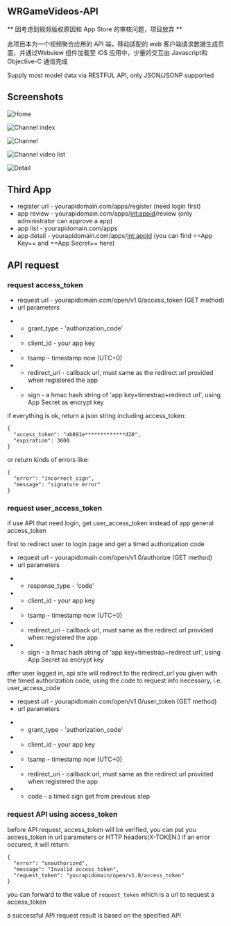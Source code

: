## WRGameVideos-API

** 因考虑到视频版权原因和 App Store 的审核问题，项目放弃 **

此项目本为一个视频聚合应用的 API 端，移动适配的 web 客户端请求数据生成页面，并通过Webview 组件加载至 iOS 应用中，少量的交互由 Javascript和 Objective-C 通信完成

Supply most model data via RESTFUL API, only JSON/JSONP supported

## Screenshots

![Home](https://raw.githubusercontent.com/thundernet8/WRGameVideos-API/master/screenshot/home.png)

![Channel index](https://raw.githubusercontent.com/thundernet8/WRGameVideos-API/master/screenshot/channel-index.png)

![Channel](https://raw.githubusercontent.com/thundernet8/WRGameVideos-API/master/screenshot/channel.png)

![Channel video list](https://raw.githubusercontent.com/thundernet8/WRGameVideos-API/master/screenshot/channel-video-list.png)

![Detail](https://raw.githubusercontent.com/thundernet8/WRGameVideos-API/master/screenshot/detail.png)

## Third App

* register url - yourapidomain.com/apps/register (need login first)
* app review - yourapidomain.com/apps/<int:appid>/review (only administrator can approve a app)
* app list - yourapidomain.com/apps
* app detail - yourapidomain.com/apps/<int:appid> (you can find ==App Key== and ==App Secret== here)

## API request

### request access_token

* request url - yourapidomain.com/open/v1.0/access_token (GET method)
* url parameters
-   * grant_type - 'authorization_code'
-   * client_id - your app key
-   * tsamp - timestamp now (UTC+0)
-   * redirect_uri - callback url, must same as the redirect url provided when registered the app
-   * sign - a hmac hash string of 'app key+timestrap+redirect url', using App Secret as encrypt key

if everything is ok, return a json string including access_token:
```
{
  "access_token": "ab891e*************d20", 
  "expiration": 3600
}
```

or return kinds of errors like:
```
{
  "error": "incorrect_sign", 
  "message": "signature error"
}
```
### request user_access_token

if use API that need login, get user_access_token instead of app general access_token

first to redirect user to login page and get a timed authorization code

* request url - yourapidomain.com/open/v1.0/authorize (GET method)
* url parameters
-   * response_type - 'code'
-   * client_id - your app key
-   * tsamp - timestamp now (UTC+0)
-   * redirect_uri - callback url, must same as the redirect url provided when registered the app
-   * sign - a hmac hash string of 'app key+timestrap+redirect url', using App Secret as encrypt key


after user logged in, api site will redirect to the redirect_url you given with the timed authorization code, using the code to request info necessory, i.e. user_access_code

* request url - yourapidomain.com/open/v1.0/user_token (GET method)
* url parameters
-   * grant_type - 'authorization_code'
-   * client_id - your app key
-   * tsamp - timestamp now (UTC+0)
-   * redirect_uri - callback url, must same as the redirect url provided when registered the app
-   * code - a timed sign get from previous step

### request API using access_token

before API request, access_token will be verified, you can put you access_token in url parameters or HTTP headers(X-TOKEN:<your access_token>)
if an error occured, it will return:

```
{
  "error": "unauthorized", 
  "message": "Invalid access_token", 
  "request_token": "yourapidomain/open/v1.0/access_token"
}
```
you can forward to the value of `request_token` which is a url to request a access_token

a successful API request result is based on the specified API
